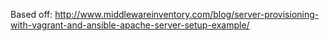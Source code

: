 Based off:
http://www.middlewareinventory.com/blog/server-provisioning-with-vagrant-and-ansible-apache-server-setup-example/
